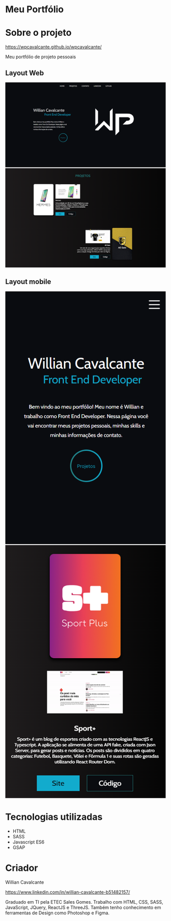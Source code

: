 # Meu Portfólio

# Sobre o projeto

https://wpcavalcante.github.io/wpcavalcante/

Meu portfólio de projeto pessoais


## Layout Web
![Web 1](https://github.com/wpcavalcante/Assets/blob/main/port.png)
![Web 2](https://github.com/wpcavalcante/Assets/blob/main/port-2.png)

## Layout mobile
![Mobile 1](https://github.com/wpcavalcante/Assets/blob/main/port-mobile1.png) 
![Mobile 2](https://github.com/wpcavalcante/Assets/blob/main/port-mobile2.png)

# Tecnologias utilizadas
- HTML
- SASS
- Javascript ES6
- GSAP



# Criador

Willian Cavalcante

https://www.linkedin.com/in/willian-cavalcante-b51482157/


Graduado em TI pela ETEC Sales Gomes. Trabalho com HTML, CSS, SASS, JavaScript, JQuery, ReactJS e ThreeJS. Também tenho conhecimento em ferramentas de Design como Photoshop e Figma.
